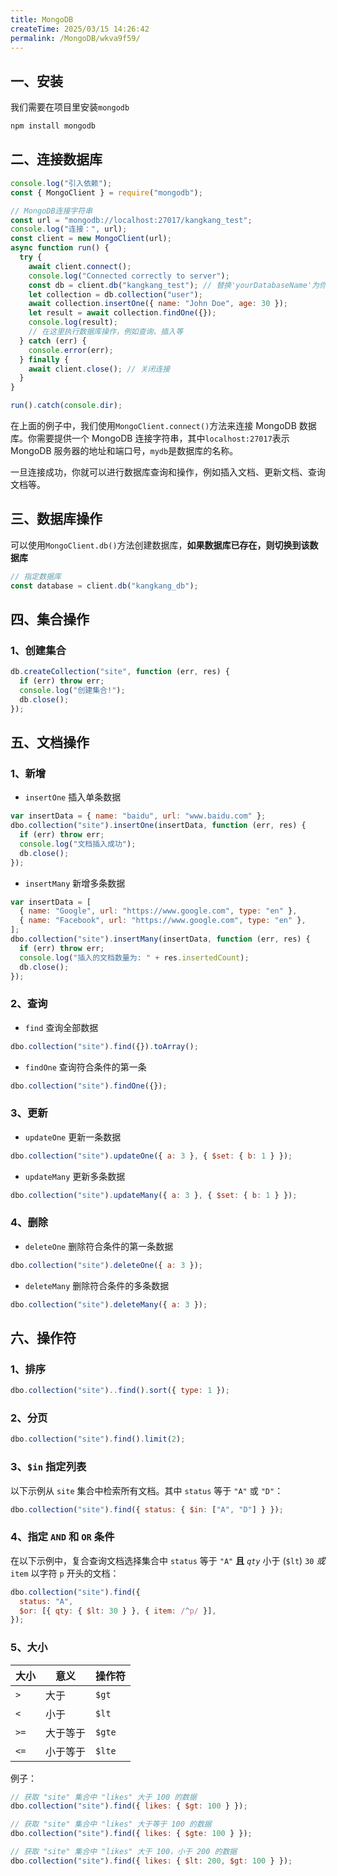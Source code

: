 ```yaml
---
title: MongoDB
createTime: 2025/03/15 14:26:42
permalink: /MongoDB/wkva9f59/
---
```


## 一、安装

我们需要在项目里安装`mongodb`

```bash no-line-numbers
npm install mongodb
```

## 二、连接数据库

```javascript
console.log("引入依赖");
const { MongoClient } = require("mongodb");

// MongoDB连接字符串
const url = "mongodb://localhost:27017/kangkang_test";
console.log("连接：", url);
const client = new MongoClient(url);
async function run() {
  try {
    await client.connect();
    console.log("Connected correctly to server");
    const db = client.db("kangkang_test"); // 替换'yourDatabaseName'为你的数据库名
    let collection = db.collection("user");
    await collection.insertOne({ name: "John Doe", age: 30 });
    let result = await collection.findOne({});
    console.log(result);
    // 在这里执行数据库操作，例如查询、插入等
  } catch (err) {
    console.error(err);
  } finally {
    await client.close(); // 关闭连接
  }
}

run().catch(console.dir);
```

在上面的例子中，我们使用`MongoClient.connect()`方法来连接 MongoDB 数据库。你需要提供一个 MongoDB 连接字符串，其中`localhost:27017`表示 MongoDB 服务器的地址和端口号，`mydb`是数据库的名称。

一旦连接成功，你就可以进行数据库查询和操作，例如插入文档、更新文档、查询文档等。

## 三、数据库操作

可以使用`MongoClient.db()`方法创建数据库，**如果数据库已存在，则切换到该数据库**

```js
// 指定数据库
const database = client.db("kangkang_db");
```

## 四、集合操作

### 1、创建集合

```js
db.createCollection("site", function (err, res) {
  if (err) throw err;
  console.log("创建集合!");
  db.close();
});
```

## 五、文档操作

### 1、新增

- `insertOne` 插入单条数据

```js
var insertData = { name: "baidu", url: "www.baidu.com" };
dbo.collection("site").insertOne(insertData, function (err, res) {
  if (err) throw err;
  console.log("文档插入成功");
  db.close();
});
```

- `insertMany` 新增多条数据

```js
var insertData = [
  { name: "Google", url: "https://www.google.com", type: "en" },
  { name: "Facebook", url: "https://www.google.com", type: "en" },
];
dbo.collection("site").insertMany(insertData, function (err, res) {
  if (err) throw err;
  console.log("插入的文档数量为: " + res.insertedCount);
  db.close();
});
```

### 2、查询

- `find` 查询全部数据

```js
dbo.collection("site").find({}).toArray();
```

- `findOne` 查询符合条件的第一条

```js
dbo.collection("site").findOne({});
```

### 3、更新

- `updateOne` 更新一条数据

```js
dbo.collection("site").updateOne({ a: 3 }, { $set: { b: 1 } });
```

- `updateMany` 更新多条数据

```js
dbo.collection("site").updateMany({ a: 3 }, { $set: { b: 1 } });
```

### 4、删除

- `deleteOne` 删除符合条件的第一条数据

```js
dbo.collection("site").deleteOne({ a: 3 });
```

- `deleteMany` 删除符合条件的多条数据

```js
dbo.collection("site").deleteMany({ a: 3 });
```

## 六、操作符

### 1、排序

```js
dbo.collection("site")..find().sort({ type: 1 });
```

### 2、分页

```js
dbo.collection("site").find().limit(2);
```

### 3、`$in` 指定列表

以下示例从 `site` 集合中检索所有文档。其中 `status` 等于 `"A"` 或 `"D"`：

```js
dbo.collection("site").find({ status: { $in: ["A", "D"] } });
```

### 4、指定 `AND` 和 `OR` 条件

在以下示例中，复合查询文档选择集合中 `status` 等于 `"A"` **且** _`qty`_ 小于 (`$lt`) `30` _或_ `item` 以字符 `p` 开头的文档：

```js
dbo.collection("site").find({
  status: "A",
  $or: [{ qty: { $lt: 30 } }, { item: /^p/ }],
});
```

### 5、大小

| 大小 | 意义     | 操作符 |
| ---- | -------- | ------ |
| `>`  | 大于     | `$gt`  |
| `<`  | 小于     | `$lt`  |
| `>=` | 大于等于 | `$gte` |
| `<=` | 小于等于 | `$lte` |

例子：

```js
// 获取 "site" 集合中 "likes" 大于 100 的数据
dbo.collection("site").find({ likes: { $gt: 100 } });

// 获取 "site" 集合中 "likes" 大于等于 100 的数据
dbo.collection("site").find({ likes: { $gte: 100 } });

// 获取 "site" 集合中 "likes" 大于 100，小于 200 的数据
dbo.collection("site").find({ likes: { $lt: 200, $gt: 100 } });
```
